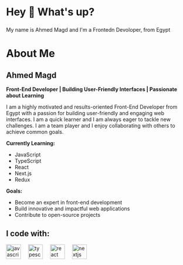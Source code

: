 <h1 align="left">Hey 👋 What's up?</h1>

###

<p align="left">My name is Ahmed Magd and I'm a Frontedn Devoloper, from Egypt</p>

###

# About Me

## Ahmed Magd

**Front-End Developer | Building User-Friendly Interfaces | Passionate about Learning**

I am a highly motivated and results-oriented Front-End Developer from Egypt with a passion for building user-friendly and engaging web interfaces. I am a quick learner and I am always eager to tackle new challenges. I am a team player and I enjoy collaborating with others to achieve common goals.

**Currently Learning:**

* JavaScript
* TypeScript
* React
* Next.js
* Redux

**Goals:**

* Become an expert in front-end development
* Build innovative and impactful web applications
* Contribute to open-source projects

## I code with:

<div align="left">
  <img src="https://cdn.jsdelivr.net/gh/devicons/devicon/icons/javascript/javascript-original.svg" height="40" alt="javascript logo"  />
  <img width="12" />
  <img src="https://cdn.jsdelivr.net/gh/devicons/devicon/icons/typescript/typescript-original.svg" height="40" alt="typescript logo"  />
  <img width="12" />
  <img src="https://cdn.jsdelivr.net/gh/devicons/devicon/icons/react/react-original.svg" height="40" alt="react logo"  />
  <img width="12" />
  <img src="https://cdn.jsdelivr.net/gh/devicons/devicon/icons/nextjs/nextjs-original.svg" height="40" alt="nextjs logo"  />
  <img width="12" />
</div>
